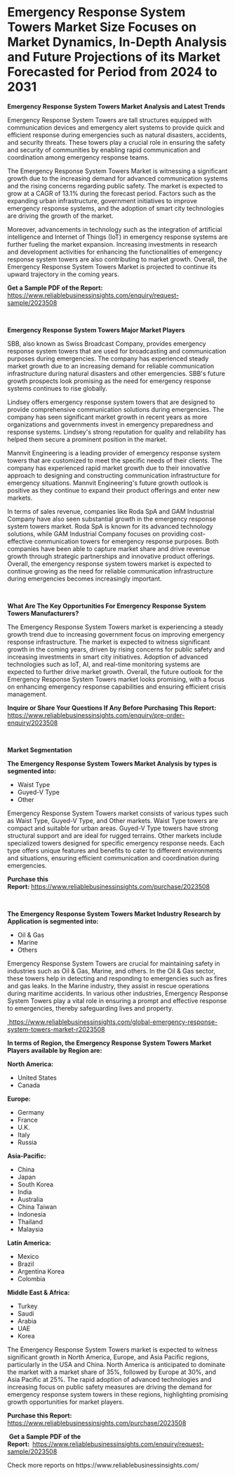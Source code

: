 <p><h1>Emergency Response System Towers Market Size Focuses on Market Dynamics, In-Depth Analysis and Future Projections of its Market Forecasted for Period from 2024 to 2031</h1></p><p><strong>Emergency Response System Towers Market Analysis and Latest Trends</strong></p>
<p><p>Emergency Response System Towers are tall structures equipped with communication devices and emergency alert systems to provide quick and efficient response during emergencies such as natural disasters, accidents, and security threats. These towers play a crucial role in ensuring the safety and security of communities by enabling rapid communication and coordination among emergency response teams.</p><p>The Emergency Response System Towers Market is witnessing a significant growth due to the increasing demand for advanced communication systems and the rising concerns regarding public safety. The market is expected to grow at a CAGR of 13.1% during the forecast period. Factors such as the expanding urban infrastructure, government initiatives to improve emergency response systems, and the adoption of smart city technologies are driving the growth of the market.</p><p>Moreover, advancements in technology such as the integration of artificial intelligence and Internet of Things (IoT) in emergency response systems are further fueling the market expansion. Increasing investments in research and development activities for enhancing the functionalities of emergency response system towers are also contributing to market growth. Overall, the Emergency Response System Towers Market is projected to continue its upward trajectory in the coming years.</p></p>
<p><strong>Get a Sample PDF of the Report:&nbsp;</strong> <a href="https://www.reliablebusinessinsights.com/enquiry/request-sample/2023508">https://www.reliablebusinessinsights.com/enquiry/request-sample/2023508</a></p>
<p>&nbsp;</p>
<p><strong>Emergency Response System Towers Major Market Players</strong></p>
<p><p>SBB, also known as Swiss Broadcast Company, provides emergency response system towers that are used for broadcasting and communication purposes during emergencies. The company has experienced steady market growth due to an increasing demand for reliable communication infrastructure during natural disasters and other emergencies. SBB's future growth prospects look promising as the need for emergency response systems continues to rise globally.</p><p>Lindsey offers emergency response system towers that are designed to provide comprehensive communication solutions during emergencies. The company has seen significant market growth in recent years as more organizations and governments invest in emergency preparedness and response systems. Lindsey's strong reputation for quality and reliability has helped them secure a prominent position in the market.</p><p>Mannvit Engineering is a leading provider of emergency response system towers that are customized to meet the specific needs of their clients. The company has experienced rapid market growth due to their innovative approach to designing and constructing communication infrastructure for emergency situations. Mannvit Engineering's future growth outlook is positive as they continue to expand their product offerings and enter new markets.</p><p>In terms of sales revenue, companies like Roda SpA and GAM Industrial Company have also seen substantial growth in the emergency response system towers market. Roda SpA is known for its advanced technology solutions, while GAM Industrial Company focuses on providing cost-effective communication towers for emergency response purposes. Both companies have been able to capture market share and drive revenue growth through strategic partnerships and innovative product offerings. Overall, the emergency response system towers market is expected to continue growing as the need for reliable communication infrastructure during emergencies becomes increasingly important.</p></p>
<p>&nbsp;</p>
<p><strong>What Are The Key Opportunities For Emergency Response System Towers Manufacturers?</strong></p>
<p><p>The Emergency Response System Towers market is experiencing a steady growth trend due to increasing government focus on improving emergency response infrastructure. The market is expected to witness significant growth in the coming years, driven by rising concerns for public safety and increasing investments in smart city initiatives. Adoption of advanced technologies such as IoT, AI, and real-time monitoring systems are expected to further drive market growth. Overall, the future outlook for the Emergency Response System Towers market looks promising, with a focus on enhancing emergency response capabilities and ensuring efficient crisis management.</p></p>
<p><strong>Inquire or Share Your Questions If Any Before Purchasing This Report:</strong> <a href="https://www.reliablebusinessinsights.com/enquiry/pre-order-enquiry/2023508">https://www.reliablebusinessinsights.com/enquiry/pre-order-enquiry/2023508</a></p>
<p>&nbsp;</p>
<p><strong>Market Segmentation</strong></p>
<p><strong>The Emergency Response System Towers Market Analysis by types is segmented into:</strong></p>
<p><ul><li>Waist Type</li><li>Guyed-V Type</li><li>Other</li></ul></p>
<p><p>Emergency Response System Towers market consists of various types such as Waist Type, Guyed-V Type, and Other markets. Waist Type towers are compact and suitable for urban areas. Guyed-V Type towers have strong structural support and are ideal for rugged terrains. Other markets include specialized towers designed for specific emergency response needs. Each type offers unique features and benefits to cater to different environments and situations, ensuring efficient communication and coordination during emergencies.</p></p>
<p><strong>Purchase this Report:&nbsp;</strong><a href="https://www.reliablebusinessinsights.com/purchase/2023508">https://www.reliablebusinessinsights.com/purchase/2023508</a></p>
<p>&nbsp;</p>
<p><strong>The Emergency Response System Towers Market Industry Research by Application is segmented into:</strong></p>
<p><ul><li>Oil & Gas</li><li>Marine</li><li>Others</li></ul></p>
<p><p>Emergency Response System Towers are crucial for maintaining safety in industries such as Oil & Gas, Marine, and others. In the Oil & Gas sector, these towers help in detecting and responding to emergencies such as fires and gas leaks. In the Marine industry, they assist in rescue operations during maritime accidents. In various other industries, Emergency Response System Towers play a vital role in ensuring a prompt and effective response to emergencies, thereby safeguarding lives and property.</p></p>
<p><a href="https://www.reliablebusinessinsights.com/global-emergency-response-system-towers-market-r2023508">&nbsp;https://www.reliablebusinessinsights.com/global-emergency-response-system-towers-market-r2023508</a></p>
<p><strong>In terms of Region, the Emergency Response System Towers Market Players available by Region are:</strong></p>
<p>
    <p> <strong> North America: </strong>
        <ul>
            <li>United States</li>
            <li>Canada</li>
        </ul>
        </p> 
    <p> <strong> Europe: </strong>
        <ul>
            <li>Germany</li>
            <li>France</li>
            <li>U.K.</li>
            <li>Italy</li>
            <li>Russia</li>
        </ul>
        </p> 
    <p> <strong> Asia-Pacific: </strong>
        <ul>
            <li>China</li>
            <li>Japan</li>
            <li>South Korea</li>
            <li>India</li>
            <li>Australia</li>
            <li>China Taiwan</li>
            <li>Indonesia</li>
            <li>Thailand</li>
            <li>Malaysia</li>
        </ul>
        </p> 
    <p> <strong> Latin America: </strong>
        <ul>
            <li>Mexico</li>
            <li>Brazil</li>
            <li>Argentina Korea</li>
            <li>Colombia</li>
        </ul>
        </p> 
    <p> <strong> Middle East & Africa: </strong>
        <ul>
            <li>Turkey</li>
            <li>Saudi</li>
            <li>Arabia</li>
            <li>UAE</li>
            <li>Korea</li>
        </ul>
    </p>
    </p>
<p><p>The Emergency Response System Towers market is expected to witness significant growth in North America, Europe, and Asia Pacific regions, particularly in the USA and China. North America is anticipated to dominate the market with a market share of 35%, followed by Europe at 30%, and Asia Pacific at 25%. The rapid adoption of advanced technologies and increasing focus on public safety measures are driving the demand for emergency response system towers in these regions, highlighting promising growth opportunities for market players.</p></p>
<p><strong>Purchase this Report: </strong><a href="https://www.reliablebusinessinsights.com/purchase/2023508">https://www.reliablebusinessinsights.com/purchase/2023508</a></p>
<p>&nbsp;<strong>Get a Sample PDF of the Report:&nbsp;&nbsp;</strong><a href="https://www.reliablebusinessinsights.com/enquiry/request-sample/2023508">https://www.reliablebusinessinsights.com/enquiry/request-sample/2023508</a></p>
<p><strong></strong></p>
<p>Check more reports on https://www.reliablebusinessinsights.com/</p>
